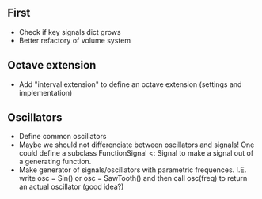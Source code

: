 ## First
- Check if key signals dict grows
- Better refactory of volume system

## Octave extension
- Add "interval extension" to define an octave extension (settings and implementation)

## Oscillators
- Define common oscillators
- Maybe we should not differenciate between oscillators and signals! One could define a subclass FunctionSignal <: Signal to make a signal out of a generating function.
- Make generator of signals/oscillators with parametric frequences. I.E. write osc = Sin() or osc = SawTooth() and then call osc(freq) to return an actual oscillator (good idea?)


